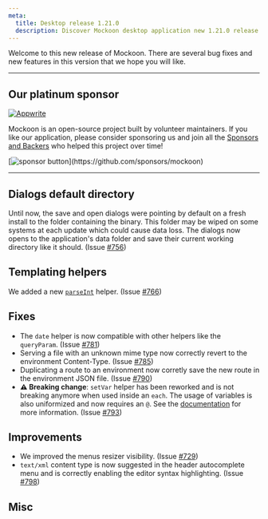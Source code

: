 ```yaml
---
meta:
  title: Desktop release 1.21.0
  description: Discover Mockoon desktop application new 1.21.0 release with TODO
---
```


Welcome to this new release of Mockoon. There are several bug fixes and new features in this version that we hope you will like.

---

## Our platinum sponsor

[![Appwrite](https://mockoon.com/images/sponsors/appwrite-300.png)](https://appwrite.io/)

Mockoon is an open-source project built by volunteer maintainers. If you like our application, please consider sponsoring us and join all the [Sponsors and Backers](https://github.com/mockoon/mockoon/blob/main/backers.md) who helped this project over time!

[![sponsor button](https://mockoon.com/images/sponsor-btn-250.png?)](https://github.com/sponsors/mockoon)

---

## Dialogs default directory

Until now, the save and open dialogs were pointing by default on a fresh install to the folder containing the binary. This folder may be wiped on some systems at each update which could cause data loss.
The dialogs now opens to the application's data folder and save their current working directory like it should. (Issue [#756](https://github.com/mockoon/mockoon/issues/756))

## Templating helpers

We added a new [`parseInt`](https://mockoon.com/docs/latest/templating/mockoon-helpers/#parseInt) helper. (Issue [#766](https://github.com/mockoon/mockoon/issues/766))

## Fixes

- The `date` helper is now compatible with other helpers like the `queryParam`. (Issue [#781](https://github.com/mockoon/mockoon/issues/781))
- Serving a file with an unknown mime type now correctly revert to the environment Content-Type. (Issue [#785](https://github.com/mockoon/mockoon/issues/785))
- Duplicating a route to an environment now corretly save the new route in the environment JSON file. (Issue [#790](https://github.com/mockoon/mockoon/issues/790))
- **⚠️ Breaking change**: `setVar` helper has been reworked and is not breaking anymore when used inside an `each`. The usage of variables is also uniformized and now requires an `@`. See the [documentation](https://mockoon.com/docs/latest/templating/mockoon-helpers/#setvar) for more information. (Issue [#793](https://github.com/mockoon/mockoon/issues/793))

## Improvements

- We improved the menus resizer visibility. (Issue [#729](https://github.com/mockoon/mockoon/issues/729))
- `text/xml` content type is now suggested in the header autocomplete menu and is correctly enabling the editor syntax highlighting. (Issue [#798](https://github.com/mockoon/mockoon/issues/798))

## Misc

